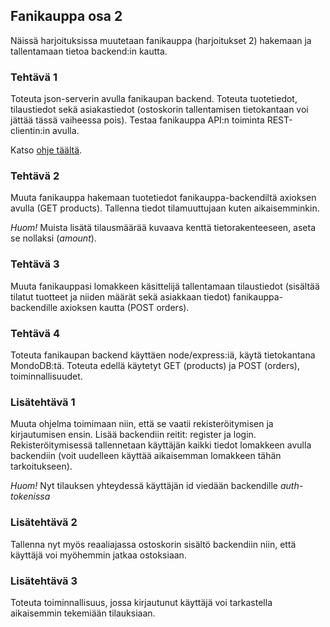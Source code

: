 ## Fanikauppa osa 2

Näissä harjoituksissa muutetaan fanikauppa (harjoitukset 2) hakemaan ja tallentamaan tietoa backend:in kautta.

### Tehtävä 1

Toteuta json-serverin avulla fanikaupan backend. Toteuta tuotetiedot, tilaustiedot sekä asiakastiedot (ostoskorin tallentamisen tietokantaan voi jättää tässä vaiheessa pois). Testaa fanikauppa API:n toiminta REST-clientin:in avulla.

Katso [ohje täältä](../tietokannat/json-rest.html).

### Tehtävä 2

Muuta fanikauppa hakemaan tuotetiedot fanikauppa-backendiltä axioksen avulla (GET products). Tallenna tiedot tilamuuttujaan kuten aikaisemminkin.

*Huom!* Muista lisätä tilausmäärää kuvaava kenttä tietorakenteeseen, aseta se nollaksi (*amount*).

### Tehtävä 3

Muuta fanikauppasi lomakkeen käsittelijä tallentamaan tilaustiedot (sisältää tilatut tuotteet ja niiden määrät sekä asiakkaan tiedot) fanikauppa-backendille axioksen kautta (POST orders).

### Tehtävä 4

Toteuta fanikaupan backend käyttäen node/express:iä, käytä tietokantana MondoDB:tä. Toteuta edellä käytetyt GET (products) ja POST (orders), toiminnallisuudet.

### Lisätehtävä 1

Muuta ohjelma toimimaan niin, että se vaatii rekisteröitymisen ja kirjautumisen ensin. Lisää backendiin reitit: register ja login. Rekisteröitymisessä tallennetaan käyttäjän kaikki tiedot lomakkeen avulla backendiin (voit uudelleen käyttää aikaisemman lomakkeen tähän tarkoitukseen). 

*Huom!* Nyt tilauksen yhteydessä käyttäjän id viedään backendille *auth-tokenissa*

### Lisätehtävä 2

Tallenna nyt myös reaaliajassa ostoskorin sisältö backendiin niin, että käyttäjä voi myöhemmin jatkaa ostoksiaan.

### Lisätehtävä 3

Toteuta toiminnallisuus, jossa kirjautunut käyttäjä voi tarkastella aikaisemmin tekemiään tilauksiaan.